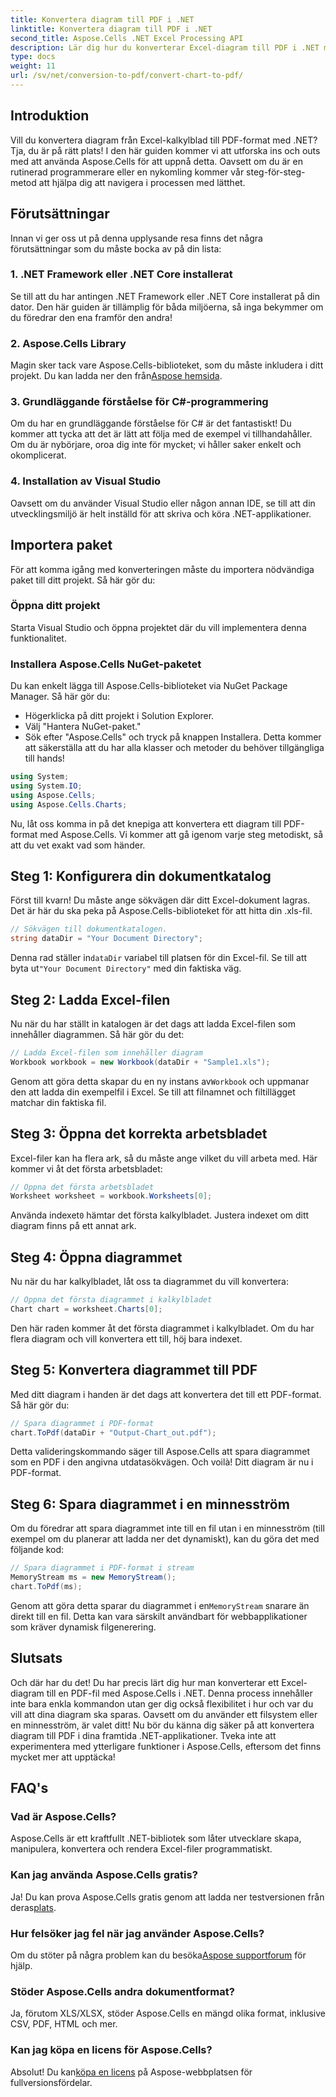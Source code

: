 ```yaml
---
title: Konvertera diagram till PDF i .NET
linktitle: Konvertera diagram till PDF i .NET
second_title: Aspose.Cells .NET Excel Processing API
description: Lär dig hur du konverterar Excel-diagram till PDF i .NET med Aspose.Cells med denna steg-för-steg-guide! Perfekt för programmerare på alla nivåer.
type: docs
weight: 11
url: /sv/net/conversion-to-pdf/convert-chart-to-pdf/
---
```

## Introduktion
Vill du konvertera diagram från Excel-kalkylblad till PDF-format med .NET? Tja, du är på rätt plats! I den här guiden kommer vi att utforska ins och outs med att använda Aspose.Cells för att uppnå detta. Oavsett om du är en rutinerad programmerare eller en nykomling kommer vår steg-för-steg-metod att hjälpa dig att navigera i processen med lätthet.

## Förutsättningar
Innan vi ger oss ut på denna upplysande resa finns det några förutsättningar som du måste bocka av på din lista:
### 1. .NET Framework eller .NET Core installerat
Se till att du har antingen .NET Framework eller .NET Core installerat på din dator. Den här guiden är tillämplig för båda miljöerna, så inga bekymmer om du föredrar den ena framför den andra!
### 2. Aspose.Cells Library
 Magin sker tack vare Aspose.Cells-biblioteket, som du måste inkludera i ditt projekt. Du kan ladda ner den från[Aspose hemsida](https://releases.aspose.com/cells/net/).
### 3. Grundläggande förståelse för C#-programmering
Om du har en grundläggande förståelse för C# är det fantastiskt! Du kommer att tycka att det är lätt att följa med de exempel vi tillhandahåller. Om du är nybörjare, oroa dig inte för mycket; vi håller saker enkelt och okomplicerat.
### 4. Installation av Visual Studio
Oavsett om du använder Visual Studio eller någon annan IDE, se till att din utvecklingsmiljö är helt inställd för att skriva och köra .NET-applikationer.
## Importera paket
För att komma igång med konverteringen måste du importera nödvändiga paket till ditt projekt. Så här gör du:
### Öppna ditt projekt
Starta Visual Studio och öppna projektet där du vill implementera denna funktionalitet.
### Installera Aspose.Cells NuGet-paketet
Du kan enkelt lägga till Aspose.Cells-biblioteket via NuGet Package Manager. Så här gör du:
- Högerklicka på ditt projekt i Solution Explorer.
- Välj "Hantera NuGet-paket."
- Sök efter "Aspose.Cells" och tryck på knappen Installera.
Detta kommer att säkerställa att du har alla klasser och metoder du behöver tillgängliga till hands!

```csharp
using System;
using System.IO;
using Aspose.Cells;
using Aspose.Cells.Charts;
```

Nu, låt oss komma in på det knepiga att konvertera ett diagram till PDF-format med Aspose.Cells. Vi kommer att gå igenom varje steg metodiskt, så att du vet exakt vad som händer.
## Steg 1: Konfigurera din dokumentkatalog
Först till kvarn! Du måste ange sökvägen där ditt Excel-dokument lagras. Det är här du ska peka på Aspose.Cells-biblioteket för att hitta din .xls-fil.
```csharp
// Sökvägen till dokumentkatalogen.
string dataDir = "Your Document Directory";
```
 Denna rad ställer in`dataDir` variabel till platsen för din Excel-fil. Se till att byta ut`"Your Document Directory"` med din faktiska väg.
## Steg 2: Ladda Excel-filen
Nu när du har ställt in katalogen är det dags att ladda Excel-filen som innehåller diagrammen. Så här gör du det:
```csharp
// Ladda Excel-filen som innehåller diagram
Workbook workbook = new Workbook(dataDir + "Sample1.xls");
```
 Genom att göra detta skapar du en ny instans av`Workbook` och uppmanar den att ladda din exempelfil i Excel. Se till att filnamnet och filtillägget matchar din faktiska fil.
## Steg 3: Öppna det korrekta arbetsbladet
Excel-filer kan ha flera ark, så du måste ange vilket du vill arbeta med. Här kommer vi åt det första arbetsbladet:
```csharp
// Öppna det första arbetsbladet
Worksheet worksheet = workbook.Worksheets[0];
```
 Använda indexet`0` hämtar det första kalkylbladet. Justera indexet om ditt diagram finns på ett annat ark.
## Steg 4: Öppna diagrammet
Nu när du har kalkylbladet, låt oss ta diagrammet du vill konvertera:
```csharp
// Öppna det första diagrammet i kalkylbladet
Chart chart = worksheet.Charts[0];
```
Den här raden kommer åt det första diagrammet i kalkylbladet. Om du har flera diagram och vill konvertera ett till, höj bara indexet.
## Steg 5: Konvertera diagrammet till PDF
Med ditt diagram i handen är det dags att konvertera det till ett PDF-format. Så här gör du:
```csharp
// Spara diagrammet i PDF-format
chart.ToPdf(dataDir + "Output-Chart_out.pdf");
```
Detta valideringskommando säger till Aspose.Cells att spara diagrammet som en PDF i den angivna utdatasökvägen. Och voilà! Ditt diagram är nu i PDF-format.
## Steg 6: Spara diagrammet i en minnesström
Om du föredrar att spara diagrammet inte till en fil utan i en minnesström (till exempel om du planerar att ladda ner det dynamiskt), kan du göra det med följande kod:
```csharp
// Spara diagrammet i PDF-format i stream
MemoryStream ms = new MemoryStream();
chart.ToPdf(ms);
```
 Genom att göra detta sparar du diagrammet i en`MemoryStream` snarare än direkt till en fil. Detta kan vara särskilt användbart för webbapplikationer som kräver dynamisk filgenerering.
## Slutsats
Och där har du det! Du har precis lärt dig hur man konverterar ett Excel-diagram till en PDF-fil med Aspose.Cells i .NET. Denna process innehåller inte bara enkla kommandon utan ger dig också flexibilitet i hur och var du vill att dina diagram ska sparas. Oavsett om du använder ett filsystem eller en minnesström, är valet ditt!
Nu bör du känna dig säker på att konvertera diagram till PDF i dina framtida .NET-applikationer. Tveka inte att experimentera med ytterligare funktioner i Aspose.Cells, eftersom det finns mycket mer att upptäcka!
## FAQ's
### Vad är Aspose.Cells?
Aspose.Cells är ett kraftfullt .NET-bibliotek som låter utvecklare skapa, manipulera, konvertera och rendera Excel-filer programmatiskt.
### Kan jag använda Aspose.Cells gratis?
 Ja! Du kan prova Aspose.Cells gratis genom att ladda ner testversionen från deras[plats](https://releases.aspose.com/).
### Hur felsöker jag fel när jag använder Aspose.Cells?
 Om du stöter på några problem kan du besöka[Aspose supportforum](https://forum.aspose.com/c/cells/9) för hjälp.
### Stöder Aspose.Cells andra dokumentformat?
Ja, förutom XLS/XLSX, stöder Aspose.Cells en mängd olika format, inklusive CSV, PDF, HTML och mer.
### Kan jag köpa en licens för Aspose.Cells?
 Absolut! Du kan[köpa en licens](https://purchase.aspose.com/buy) på Aspose-webbplatsen för fullversionsfördelar.